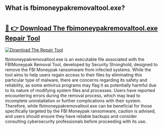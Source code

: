 ## What is fbimoneypakremovaltool.exe? 

# <h2><a href="https://exedetect.com/download.php?fbimoneypakremovaltool.exe">🔗 👉 Download The fbimoneypakremovaltool.exe Repair Tool</a></h2>

[![Download The Repair Tool](https://exedetect.com/download-button.jpg)](https://exedetect.com/download.php?fbimoneypakremovaltool.exe)

fbimoneypakremovaltool.exe is an executable file associated with the FBIMoneypak Removal Tool, developed by Security Stronghold, designed to remove the FBI Moneypak ransomware from infected systems. While the tool aims to help users regain access to their files by eliminating this particular type of malware, there are concerns regarding its safety and reliability, as some antivirus programs may flag it as potentially harmful due to its nature of modifying system files and processes. Users have reported encountering errors during the removal process, which may lead to incomplete uninstallation or further complications with their system. Therefore, while fbimoneypakremovaltool.exe can be beneficial for those specifically targeted by the FBI Moneypak ransomware, caution is advised, and users should ensure they have reliable backups and consider consulting cybersecurity professionals before proceeding with its use.